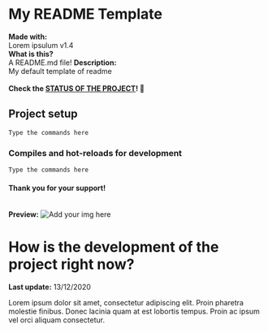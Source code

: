 # My README Template
<b>Made with:</b><br/>
Lorem ipsulum v1.4
<br/>
<b>What is this?</b><br/>
A README.md file!
<b>Description:</b><br/>
My default template of readme
<br/><br/>
<b>Check the [STATUS OF THE PROJECT](#How-is-the-development-of-the-project-right-now)! &#128150;</b>

## Project setup
```
Type the commands here
```

### Compiles and hot-reloads for development
```
Type the commands here
```

#### Thank you for your support!
<br>
<b>Preview:</b>
<img src="overview.png" alt="Add your img here" />


# How is the development of the project right now?
<b>Last update:</b> 13/12/2020

Lorem ipsum dolor sit amet, consectetur adipiscing elit. Proin pharetra molestie finibus. Donec lacinia quam at est lobortis tempus. Proin ac ipsum vel orci aliquam consectetur.